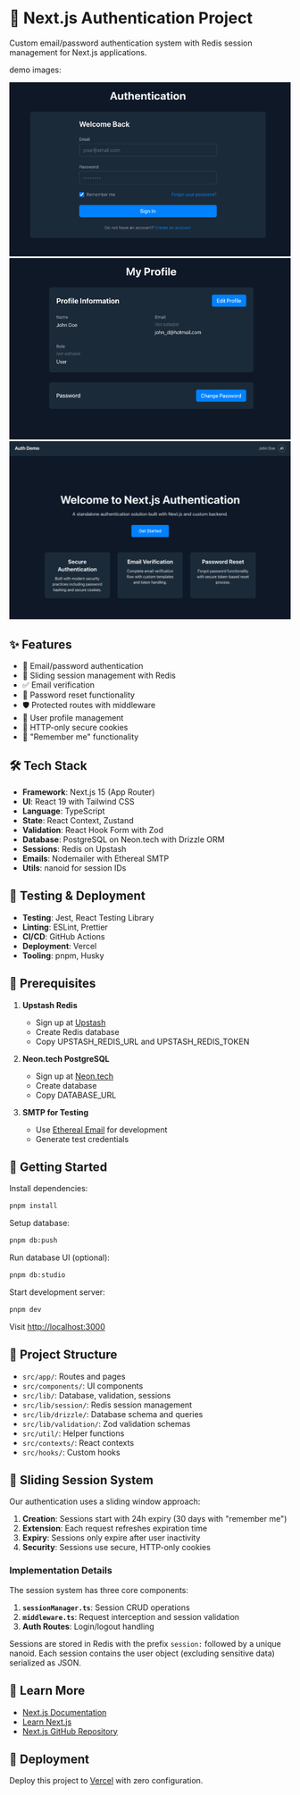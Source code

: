 # 🔐 Next.js Authentication Project

Custom email/password authentication system with Redis session management for Next.js applications.

demo images:

![alt text](auth_demo_02.png)
![alt text](auth_demo_03.png)
![alt text](auth_demo_01.png)

## ✨ Features

- 📧 Email/password authentication
- 🔄 Sliding session management with Redis
- ✅ Email verification
- 🔑 Password reset functionality
- 🛡️ Protected routes with middleware
- 👤 User profile management
- 🍪 HTTP-only secure cookies
- 🧠 "Remember me" functionality

## 🛠️ Tech Stack

- **Framework**: Next.js 15 (App Router)
- **UI**: React 19 with Tailwind CSS
- **Language**: TypeScript
- **State**: React Context, Zustand
- **Validation**: React Hook Form with Zod
- **Database**: PostgreSQL on Neon.tech with Drizzle ORM
- **Sessions**: Redis on Upstash
- **Emails**: Nodemailer with Ethereal SMTP
- **Utils**: nanoid for session IDs

## 🧪 Testing & Deployment

- **Testing**: Jest, React Testing Library
- **Linting**: ESLint, Prettier
- **CI/CD**: GitHub Actions
- **Deployment**: Vercel
- **Tooling**: pnpm, Husky

## 🚀 Prerequisites

1. **Upstash Redis**

    - Sign up at [Upstash](https://upstash.com/)
    - Create Redis database
    - Copy UPSTASH_REDIS_URL and UPSTASH_REDIS_TOKEN

2. **Neon.tech PostgreSQL**

    - Sign up at [Neon.tech](https://neon.tech/)
    - Create database
    - Copy DATABASE_URL

3. **SMTP for Testing**
    - Use [Ethereal Email](https://ethereal.email/) for development
    - Generate test credentials

## 🏁 Getting Started

Install dependencies:

```bash
pnpm install
```

Setup database:

```bash
pnpm db:push
```

Run database UI (optional):

```bash
pnpm db:studio
```

Start development server:

```bash
pnpm dev
```

Visit [http://localhost:3000](http://localhost:3000)

## 📁 Project Structure

- `src/app/`: Routes and pages
- `src/components/`: UI components
- `src/lib/`: Database, validation, sessions
- `src/lib/session/`: Redis session management
- `src/lib/drizzle/`: Database schema and queries
- `src/lib/validation/`: Zod validation schemas
- `src/util/`: Helper functions
- `src/contexts/`: React contexts
- `src/hooks/`: Custom hooks

## 🔄 Sliding Session System

Our authentication uses a sliding window approach:

1. **Creation**: Sessions start with 24h expiry (30 days with "remember me")
2. **Extension**: Each request refreshes expiration time
3. **Expiry**: Sessions only expire after user inactivity
4. **Security**: Sessions use secure, HTTP-only cookies

### Implementation Details

The session system has three core components:

1. **`sessionManager.ts`**: Session CRUD operations
2. **`middleware.ts`**: Request interception and session validation
3. **Auth Routes**: Login/logout handling

Sessions are stored in Redis with the prefix `session:` followed by a unique nanoid. Each session contains the user object (excluding sensitive data) serialized as JSON.

## 📖 Learn More

- [Next.js Documentation](https://nextjs.org/docs)
- [Learn Next.js](https://nextjs.org/learn)
- [Next.js GitHub Repository](https://github.com/vercel/next.js)

## 🚢 Deployment

Deploy this project to [Vercel](https://vercel.com/new) with zero configuration.
